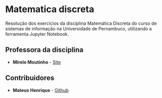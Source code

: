 # Matematica discreta
 Resolução dos exercícios da disciplina Matemática Discreta do curso de sistemas de informação na Universidade de Pernambuco, utilizando a ferramenta Jupyter Notebook.

## Professora da disciplina
* **Mirele Moutinho** - [Site](https://sites.google.com/site/mirelemoutinho/home/upe)

## Contribuidores
* **Mateus Henrique** - [Github](https://github.com/mateuschaves)


